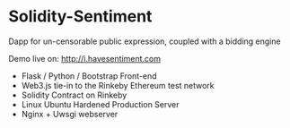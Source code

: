 # Solidity-Sentiment
Dapp for un-censorable public expression, coupled with a bidding engine

Demo live on: http://i.havesentiment.com
 - Flask / Python / Bootstrap Front-end
 - Web3.js tie-in to the Rinkeby Ethereum test network
 - Solidity Contract on Rinkeby
 - Linux Ubuntu Hardened Production Server
 - Nginx + Uwsgi webserver
